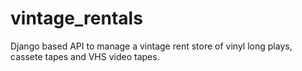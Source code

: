 # vintage_rentals
Django based API to manage a vintage rent store of vinyl long plays, cassete tapes and VHS video tapes.
